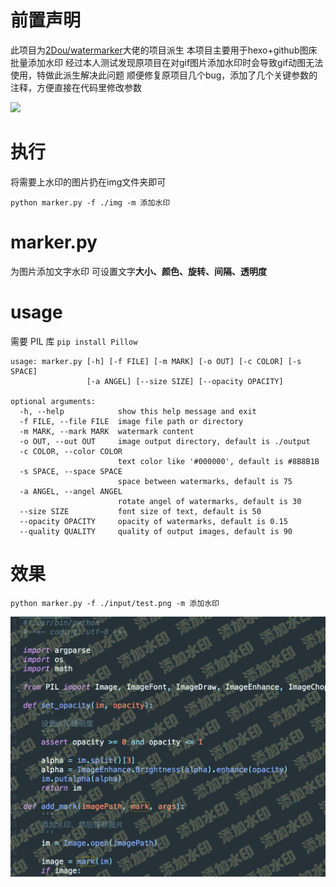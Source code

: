 # 前置声明
此项目为[2Dou/watermarker](https://github.com/2Dou/watermarker)大佬的项目派生
本项目主要用于hexo+github图床批量添加水印
经过本人测试发现原项目在对gif图片添加水印时会导致gif动图无法使用，特做此派生解决此问题
顺便修复原项目几个bug，添加了几个关键参数的注释，方便直接在代码里修改参数

![](https://cdn.jsdelivr.net/gh/QiYi92/ImageHost/img/202108080037002.png)

# 执行
将需要上水印的图片扔在img文件夹即可
```
python marker.py -f ./img -m 添加水印
```

# marker.py

为图片添加文字水印
可设置文字**大小、颜色、旋转、间隔、透明度**

# usage

需要 PIL 库 `pip install Pillow`

```
usage: marker.py [-h] [-f FILE] [-m MARK] [-o OUT] [-c COLOR] [-s SPACE]
                 [-a ANGEL] [--size SIZE] [--opacity OPACITY]

optional arguments:
  -h, --help            show this help message and exit
  -f FILE, --file FILE  image file path or directory
  -m MARK, --mark MARK  watermark content
  -o OUT, --out OUT     image output directory, default is ./output
  -c COLOR, --color COLOR
                        text color like '#000000', default is #8B8B1B
  -s SPACE, --space SPACE
                        space between watermarks, default is 75
  -a ANGEL, --angel ANGEL
                        rotate angel of watermarks, default is 30
  --size SIZE           font size of text, default is 50
  --opacity OPACITY     opacity of watermarks, default is 0.15
  --quality QUALITY     quality of output images, default is 90
```

# 效果

`python marker.py -f ./input/test.png -m 添加水印`

![](https://github.com/2Dou/watermarker/raw/master/output/test.png)
